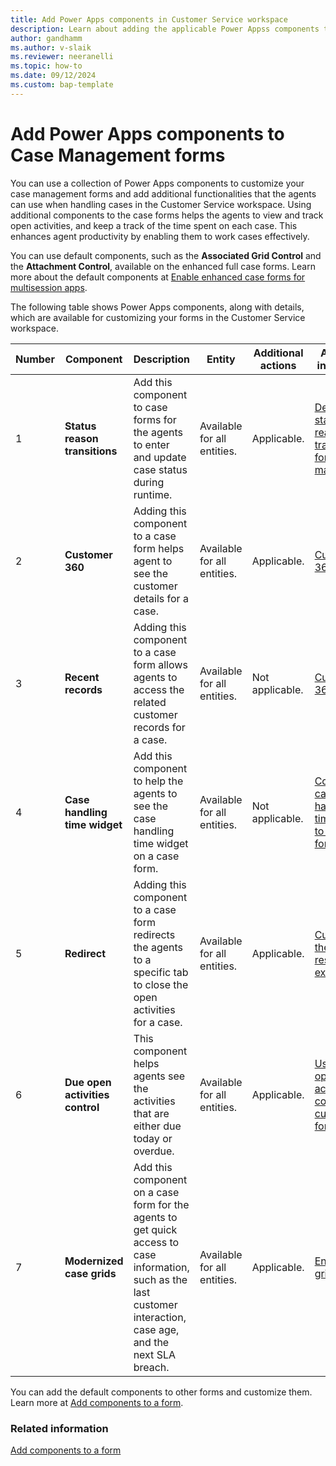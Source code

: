 ```yaml
---
title: Add Power Apps components in Customer Service workspace 
description: Learn about adding the applicable Power Appss components to Case Management forms.
author: gandhamm 
ms.author: v-slaik
ms.reviewer: neeranelli 
ms.topic: how-to 
ms.date: 09/12/2024
ms.custom: bap-template 
---
```


# Add Power Apps components to Case Management forms

You can use a collection of Power Apps components to customize your case management forms and add additional functionalities that the agents can use when handling cases in the Customer Service workspace. Using additional components to the case forms helps the agents to view and track open activities, and keep a track of the time spent on each case. This enhances agent productivity by enabling them to work cases effectively.

You can use default components, such as the **Associated Grid Control** and the **Attachment Control**, available on the enhanced full case forms. Learn more about the default components at [Enable enhanced case forms for multisession apps](case-enh-config.md). 

The following table shows Power Apps components, along with details, which are available for customizing your forms in the Customer Service workspace.

|Number |Component |Description |Entity |Additional actions |Additional information|
|-------|----------|------------|-------|-------------------|----------------------|
|1 |**Status reason transitions** | Add this component to case forms for the agents to enter and update case status during runtime. | Available for all entities. | Applicable. |[Define status reason transitions for case management](define-status-reason-transitions-case-management.md)|
|2 |**Customer 360** | Adding this component to a case form helps agent to see the customer details for a case. | Available for all entities. | Applicable. | [Customer 360](add-display-components-to-case-form.md)| 
|3 |**Recent records** |Adding this component to a case form allows agents to access the related customer records for a case. |Available for all entities. |Not applicable. |[Customer 360](add-display-components-to-case-form.md)|
|4 |**Case handling time widget** |Add this component to help the agents to see the case handling time widget on a case form. |Available for all entities. |Not applicable. |[Configure case handling time widget to case forms](add-case-handling-time.md)|  
|5 |**Redirect** |Adding this component to a case form redirects the agents to a specific tab to close the open activities for a case. |Available for all entities. |Applicable. |[Customize the case resolution experience](add-enhanced-case-management.md)|    
|6 |**Due open activities control** |This component helps agents see the activities that are either due today or overdue. |Available for all entities. |Applicable. |[Use the Due open activities control to customize forms](add-due-open-activities.md)|
|7 |**Modernized case grids** |Add this component on a case form for the agents to get quick access to case information, such as the last customer interaction, case age, and the next SLA breach. |Available for all entities. |Applicable. |[Enable case grids](enable-case-grids.md)|


You can add the default components to other forms and customize them. Learn more at [Add components to a form](/power-apps/maker/model-driven-apps/add-move-configure-or-delete-components-on-form).


### Related information

[Add components to a form](/power-apps/maker/model-driven-apps/add-move-configure-or-delete-components-on-form)
